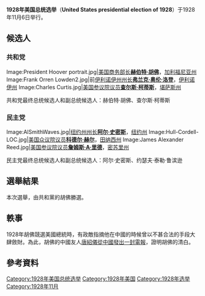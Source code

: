 **1928年美国总统选举**（**United States presidential election of
1928**）于1928年11月6日举行。

## 候选人

### 共和党

Image:President Hoover
portrait.jpg|[美国商务部长](../Page/美国商务部长.md "wikilink")**[赫伯特·胡佛](../Page/赫伯特·胡佛.md "wikilink")**，[加利福尼亚州](../Page/加利福尼亚州.md "wikilink")
Image:Frank Orren
Lowden2.jpg|前[伊利诺伊州州长](../Page/伊利诺伊州州长.md "wikilink")**[弗兰克·奥伦·洛登](../Page/弗兰克·奥伦·洛登.md "wikilink")**，[伊利诺伊州](../Page/伊利诺伊州.md "wikilink")
Image:Charles
Curtis.jpg|[美国参议院议员](../Page/美国参议院.md "wikilink")**[查尔斯·柯蒂斯](../Page/查尔斯·柯蒂斯.md "wikilink")**，[堪萨斯州](../Page/堪萨斯州.md "wikilink")

共和党最终总统候选人和副总统候选人：赫伯特·胡佛、查尔斯·柯蒂斯

### 民主党

Image:AlSmithWaves.jpg|[纽约州州长](../Page/纽约州州长.md "wikilink")**[阿尔·史密斯](../Page/阿尔·史密斯.md "wikilink")**，[纽约州](../Page/纽约州.md "wikilink")
Image:Hull-Cordell-LOC.jpg|[美国众议院议员](../Page/美国众议院.md "wikilink")**[科德尔·赫尔](../Page/科德尔·赫尔.md "wikilink")**，[田纳西州](../Page/田纳西州.md "wikilink")
Image:James Alexander
Reed.jpg|[美国参议院议员](../Page/美国参议院.md "wikilink")**[詹姆斯·A·里德](../Page/詹姆斯·A·里德.md "wikilink")**，[密苏里州](../Page/密苏里州.md "wikilink")

民主党最终总统候选人和副总统候选人：阿尔·史密斯、约瑟夫·泰勒·鲁滨逊

## 選舉結果

本次選舉，由共和黨的胡佛勝選。

## 軼事

1928年胡佛競選美國總統時，有政敵指摘他在中國的時候曾以不甚合法的手段大肆斂財。為此，胡佛的中國友人[唐紹儀從中國發出一封電報](../Page/唐紹儀.md "wikilink")，證明胡佛的清白。

## 參考資料

[Category:1928年美国总统选举](https://zh.wikipedia.org/wiki/Category:1928年美国总统选举 "wikilink")
[Category:1928年美国](https://zh.wikipedia.org/wiki/Category:1928年美国 "wikilink")
[Category:1928年选举](https://zh.wikipedia.org/wiki/Category:1928年选举 "wikilink")
[Category:1928年11月](https://zh.wikipedia.org/wiki/Category:1928年11月 "wikilink")